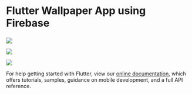 # Flutter Wallpaper App using Firebase



###     


![](https://im3.ezgif.com/tmp/ezgif-3-b874c21862ca.gif)



![](https://im3.ezgif.com/tmp/ezgif-3-80eab8943f49.gif)  




![](https://im3.ezgif.com/tmp/ezgif-3-b874c21862ca.gif)  




        

For help getting started with Flutter, view our
[online documentation](https://flutter.dev/docs), which offers tutorials,
samples, guidance on mobile development, and a full API reference.
